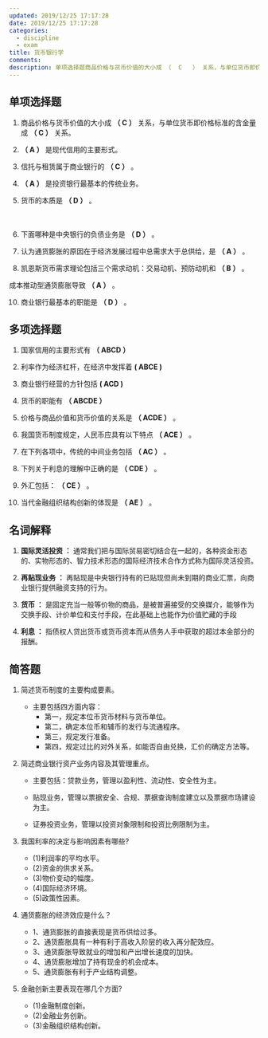 ```yaml
---
updated: 2019/12/25 17:17:28
date: 2019/12/25 17:17:28
categories: 
  - discipline
  - exam
title: 货币银行学
comments: 
description: 单项选择题商品价格与货币价值的大小成 （  C   ） 关系，与单位货币即价格标准的含金量成 （  C  ） 关系。  （  A   ） 是现代信用的主要形式。信托与租赁属于商业银行的 （  C  ） 。 （  A   ） 是投资银行最基本的传统业务。货币的本质是 （  D   ）
---
```


## 单项选择题

1. 商品价格与货币价值的大小成 **（  C   ）** 关系，与单位货币即价格标准的含金量成 **（  C  ）** 关系。 

  <Distribute content="A、反比 正比|B、反比 反比|C、正比 反比|D、正比 正比" /> 

2.  **（  A   ）** 是现代信用的主要形式。

<Distribute content="A、银行信用|B、国家信用|C、商业信用|D、消费信用" /> 

3. 信托与租赁属于商业银行的 **（  C  ）** 。

  <Distribute content="A、资产业务|B、负债业务|C、中间业务|D、表外业务" /> 

4.  **（  A   ）** 是投资银行最基本的传统业务。

  <Distribute content="A、证券承销|B、证券交易|C、证券私募|D、资产证券化" /> 

5. 货币的本质是 **（  D   ）** 。

<Distribute content="A、金属货币|B、纸币|C、支付凭证|D、充当一般等价物的特殊商品" /> 　　

6. 下面哪种是中央银行的负债业务是 **（  D  ）** 。

<Distribute content="A、有价证券买卖|B、贷款业务|C、再贴现业务|D、货币发行" /> 

7. 认为通货膨胀的原因在于经济发展过程中总需求大于总供给，是 **（  A  ）** 。

<Distribute content="A、需求拉上论|B、成本推进论|C、开放型通货膨胀|D、隐蔽型通货膨胀" /> 

8. 凯恩斯货币需求理论包括三个需求动机：交易动机、预防动机和 **（  B  ）** 。

<Distribute content="A、投资动机|B、投机动机|C、偶然动机|D、正常动机" /> 

成本推动型通货膨胀导致 **（  A  ）** 。

<Distribute content="A、物价水平上升，产出下降|B、物价水平上升，产出增加|C、物价水平下降，产出下降|D、物价水平下降，产出增加" /> 

10. 商业银行最基本的职能是 **（  D  ）** 。

<Distribute content="A、创造信用流通工具|B、充当支付工具|C、变各阶层的货币收入和积蓄为资本|D、充当信用中介" /> 

## 多项选择题

1. 国家信用的主要形式有 **（  ABCD   ）** 

<Distribute content="A.发行国家公债|B.发行国库券|C.发行专项债券|D.向中央银行透支或借款|E.出口信贷" /> 

2. 利率作为经济杠杆，在经济中发挥着 **( ABCE )**

<Distribute content="A.中介功能|B.分配功能|C.调节功能|D.国际经济功能|E.控制功能" /> 

3. 商业银行经营的方针包括 **(  ACD  )**

<Distribute content="A.盈利性|B.社会性|C.流动性|D.安全性|E.合理性" /> 

4. 货币的职能有 **（   ABCDE   ）** 

<Distribute content="A、 价值尺度|B 、流通手段|C 、储藏手段|D 、支付手段|E 、世界货币" /> 

5. 价格与商品价值和货币价值的关系是 **（   ACDE   ）** 。

<Distribute content="A、价值是价格的基础|B、价格是价值的基础|C、价格是商品价值的货币表现|D、商品价格与商品价值成正比例变化|E、商品价格与货币价值成反比例变化" /> 

6. 我国货币制度规定，人民币应具有以下特点 **（   ACE   ）** 。

<Distribute content="A、是不可兑现的银行券|B、是可兑现的银行券|C、与黄金没有直接联系|D、可以兑换黄金|E、具有无限法偿能力|F、法偿能力是有限的" /> 

7. 在下列各项中，传统的中间业务包括 **（   AC   ）** 。

<Distribute content="A、结算业务|B、代理业务|C、承兑业务|D、信托业务|E、咨询业务" /> 

8. 下列关于利息的理解中正确的是 **（  CDE    ）** 。

<Distribute content="A、利息只存在于资本主义经济关系|B、利息只存在于社会主义市场经济关系中|C、利息属于信用范畴|D、利息的本质是对价值时差的一种补偿|E、利息就本质而言，是剩余价值的特殊表现形式" /> 

9. 外汇包括： **（   CE   ）** 。

<Distribute content="A、信用卡|B、本币|C、外币|D、外币有价证券|E、外币支付凭证" /> 

10. 当代金融组织结构创新的体现是 **（   AE   ）** 。

<Distribute content="A、金融机构内部经营管理创新|B、金融制度创新|C、金融业务创新|D、新技术的广泛应用|E、金融机构创新" />  

## 名词解释

1. **国际灵活投资 ：** 通常我们把与国际贸易密切结合在一起的，各种资金形态的、实物形态的、智力技术形态的国际经济技术合作方式称为国际灵活投资。

2. **再贴现业务 ：** 再贴现是中央银行持有的已贴现但尚未到期的商业汇票，向商业银行提供融资支持的行为。

3. **货币 ：** 是固定充当一般等价物的商品，是被普遍接受的交换媒介，能够作为交换手段、计价单位和支付手段，在此基础上也能作为价值贮藏的手段

4. **利息 ：** 指债权人贷出货币或货币资本而从债务人手中获取的超过本金部分的报酬。

## 简答题

1. 简述货币制度的主要构成要素。
   * 主要包括四方面内容：
     - 第一，规定本位币货币材料与货币单位。
     - 第二，确定本位币和辅币的发行与流通程序。
     - 第三，规定发行准备。
     - 第四，规定过比的对外关系，如能否自由兑换，汇价的确定方法等。

2. 简述商业银行资产业务内容及其管理重点。

   - 主要包括：贷款业务，管理以盈利性、流动性、安全性为主。

   - 贴现业务，管理以票据安全、合规、票据查询制度建立以及票据市场建设为主。

   - 证券投资业务，管理以投资对象限制和投资比例限制为主。

3. 我国利率的决定与影响因素有哪些?
   - (1)利润率的平均水平。
   - (2)资金的供求关系。
   - (3)物价变动的幅度。
   - (4)国际经济环境。
   - (5)政策性因素。

4. 通货膨胀的经济效应是什么？
   - 1、通货膨胀的直接表现是货币供给过多。
   - 2、通货膨胀具有一种有利于高收入阶层的收入再分配效应。
   - 3、通货膨胀导致就业的增加和产出增长速度的加快。  
   - 4、通货膨胀增加了持有现金的机会成本。
   - 5、通货膨胀有利于产业结构调整。

5. 金融创新主要表现在哪几个方面?
   - (1)金融制度创新。
   - (2)金融业务创新。
   - (3)金融组织结构创新。
